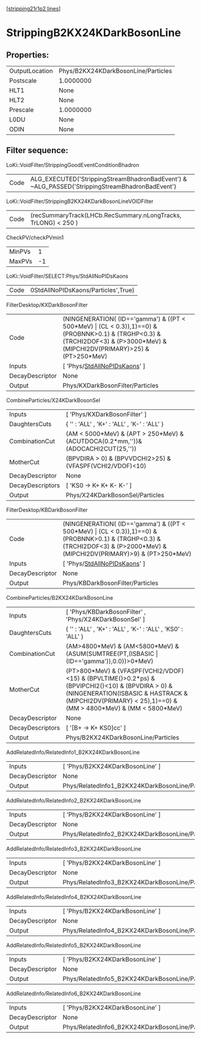 [[stripping21r1p2 lines]](./stripping21r1p2-index)

# StrippingB2KX24KDarkBosonLine

## Properties:

|                |                                     |
|----------------|-------------------------------------|
| OutputLocation | Phys/B2KX24KDarkBosonLine/Particles |
| Postscale      | 1.0000000                           |
| HLT1           | None                                |
| HLT2           | None                                |
| Prescale       | 1.0000000                           |
| L0DU           | None                                |
| ODIN           | None                                |

## Filter sequence:

LoKi::VoidFilter/StrippingGoodEventConditionBhadron

|      |                                                                                                |
|------|------------------------------------------------------------------------------------------------|
| Code | ALG_EXECUTED('StrippingStreamBhadronBadEvent') & ~ALG_PASSED('StrippingStreamBhadronBadEvent') |

LoKi::VoidFilter/StrippingB2KX24KDarkBosonLineVOIDFilter

|      |                                                                |
|------|----------------------------------------------------------------|
| Code | (recSummaryTrack(LHCb.RecSummary.nLongTracks, TrLONG) \< 250 ) |

CheckPV/checkPVmin1

|        |     |
|--------|-----|
| MinPVs | 1   |
| MaxPVs | -1  |

LoKi::VoidFilter/SELECT:Phys/StdAllNoPIDsKaons

|      |                                     |
|------|-------------------------------------|
| Code | 0StdAllNoPIDsKaons/Particles',True) |

FilterDesktop/KXDarkBosonFilter

|                 |                                                                                                                                                                                        |
|-----------------|----------------------------------------------------------------------------------------------------------------------------------------------------------------------------------------|
| Code            | (NINGENERATION( (ID=='gamma') & ((PT \< 500\*MeV) \| (CL \< 0.3)),1)==0) & (PROBNNK\>0.1) & (TRGHP\<0.3) & (TRCHI2DOF\<3) & (P\>3000\*MeV) & (MIPCHI2DV(PRIMARY)\>25) & (PT\>250\*MeV) |
| Inputs          | [ 'Phys/[StdAllNoPIDsKaons](./stripping21r1p2-commonparticles-stdallnopidskaons)' ]                                                                                                  |
| DecayDescriptor | None                                                                                                                                                                                   |
| Output          | Phys/KXDarkBosonFilter/Particles                                                                                                                                                       |

CombineParticles/X24KDarkBosonSel

|                  |                                                                                       |
|------------------|---------------------------------------------------------------------------------------|
| Inputs           | [ 'Phys/KXDarkBosonFilter' ]                                                        |
| DaughtersCuts    | { '' : 'ALL' , 'K+' : 'ALL' , 'K-' : 'ALL' }                                          |
| CombinationCut   | (AM \< 5000\*MeV) & (APT \> 250\*MeV) & (ACUTDOCA(0.2\*mm,''))& (ADOCACHI2CUT(25,'')) |
| MotherCut        | (BPVDIRA \> 0) & (BPVVDCHI2\>25) & (VFASPF(VCHI2/VDOF)\<10)                           |
| DecayDescriptor  | None                                                                                  |
| DecayDescriptors | [ 'KS0 -\> K+ K+ K- K-' ]                                                           |
| Output           | Phys/X24KDarkBosonSel/Particles                                                       |

FilterDesktop/KBDarkBosonFilter

|                 |                                                                                                                                                                                       |
|-----------------|---------------------------------------------------------------------------------------------------------------------------------------------------------------------------------------|
| Code            | (NINGENERATION( (ID=='gamma') & ((PT \< 500\*MeV) \| (CL \< 0.3)),1)==0) & (PROBNNK\>0.1) & (TRGHP\<0.3) & (TRCHI2DOF\<3) & (P\>2000\*MeV) & (MIPCHI2DV(PRIMARY)\>9) & (PT\>250\*MeV) |
| Inputs          | [ 'Phys/[StdAllNoPIDsKaons](./stripping21r1p2-commonparticles-stdallnopidskaons)' ]                                                                                                 |
| DecayDescriptor | None                                                                                                                                                                                  |
| Output          | Phys/KBDarkBosonFilter/Particles                                                                                                                                                      |

CombineParticles/B2KX24KDarkBosonLine

|                  |                                                                                                                                                                                                                        |
|------------------|------------------------------------------------------------------------------------------------------------------------------------------------------------------------------------------------------------------------|
| Inputs           | [ 'Phys/KBDarkBosonFilter' , 'Phys/X24KDarkBosonSel' ]                                                                                                                                                               |
| DaughtersCuts    | { '' : 'ALL' , 'K+' : 'ALL' , 'K-' : 'ALL' , 'KS0' : 'ALL' }                                                                                                                                                           |
| CombinationCut   | (AM\>4800\*MeV) & (AM\<5800\*MeV) & (ASUM(SUMTREE(PT,(ISBASIC \| (ID=='gamma')),0.0))\>0\*MeV)                                                                                                                         |
| MotherCut        | (PT\>800\*MeV) & (VFASPF(VCHI2/VDOF)\<15) & (BPVLTIME()\>0.2\*ps) & (BPVIPCHI2()\<10) & (BPVDIRA \> 0) & (NINGENERATION(ISBASIC & HASTRACK & (MIPCHI2DV(PRIMARY) \< 25),1)==0) & (MM \> 4800\*MeV) & (MM \< 5800\*MeV) |
| DecayDescriptor  | None                                                                                                                                                                                                                   |
| DecayDescriptors | [ '[B+ -\> K+ KS0]cc' ]                                                                                                                                                                                            |
| Output           | Phys/B2KX24KDarkBosonLine/Particles                                                                                                                                                                                    |

AddRelatedInfo/RelatedInfo1_B2KX24KDarkBosonLine

|                 |                                                  |
|-----------------|--------------------------------------------------|
| Inputs          | [ 'Phys/B2KX24KDarkBosonLine' ]                |
| DecayDescriptor | None                                             |
| Output          | Phys/RelatedInfo1_B2KX24KDarkBosonLine/Particles |

AddRelatedInfo/RelatedInfo2_B2KX24KDarkBosonLine

|                 |                                                  |
|-----------------|--------------------------------------------------|
| Inputs          | [ 'Phys/B2KX24KDarkBosonLine' ]                |
| DecayDescriptor | None                                             |
| Output          | Phys/RelatedInfo2_B2KX24KDarkBosonLine/Particles |

AddRelatedInfo/RelatedInfo3_B2KX24KDarkBosonLine

|                 |                                                  |
|-----------------|--------------------------------------------------|
| Inputs          | [ 'Phys/B2KX24KDarkBosonLine' ]                |
| DecayDescriptor | None                                             |
| Output          | Phys/RelatedInfo3_B2KX24KDarkBosonLine/Particles |

AddRelatedInfo/RelatedInfo4_B2KX24KDarkBosonLine

|                 |                                                  |
|-----------------|--------------------------------------------------|
| Inputs          | [ 'Phys/B2KX24KDarkBosonLine' ]                |
| DecayDescriptor | None                                             |
| Output          | Phys/RelatedInfo4_B2KX24KDarkBosonLine/Particles |

AddRelatedInfo/RelatedInfo5_B2KX24KDarkBosonLine

|                 |                                                  |
|-----------------|--------------------------------------------------|
| Inputs          | [ 'Phys/B2KX24KDarkBosonLine' ]                |
| DecayDescriptor | None                                             |
| Output          | Phys/RelatedInfo5_B2KX24KDarkBosonLine/Particles |

AddRelatedInfo/RelatedInfo6_B2KX24KDarkBosonLine

|                 |                                                  |
|-----------------|--------------------------------------------------|
| Inputs          | [ 'Phys/B2KX24KDarkBosonLine' ]                |
| DecayDescriptor | None                                             |
| Output          | Phys/RelatedInfo6_B2KX24KDarkBosonLine/Particles |
